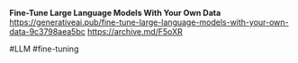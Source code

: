 **Fine-Tune Large Language Models With Your Own Data**
https://generativeai.pub/fine-tune-large-language-models-with-your-own-data-9c3798aea5bc
https://archive.md/F5oXR

#LLM #fine-tuning 